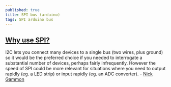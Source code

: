 ```yaml
---
published: true
title: SPI bus (arduino)
tags: SPI arduino bus
---
```

## [Why use SPI?](https://arduino.stackexchange.com/a/16349)

I2C lets you connect many devices to a single bus (two wires, plus ground) so it would be the preferred choice if you needed to interrogate a substantial number of devices, perhaps fairly infrequently. However the speed of SPI could be more relevant for situations where you need to output rapidly (eg. a LED strip) or input rapidly (eg. an ADC converter). - [Nick Gammon](http://www.gammon.com.au/spi)
